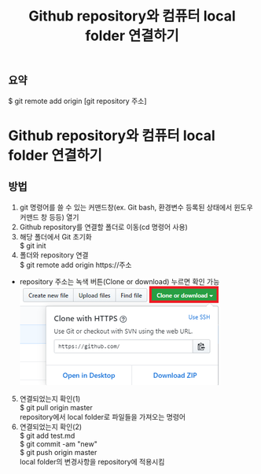 ﻿---
title: Github repository와 컴퓨터 local folder 연결하기
categories: programming
tags: Github, Git
---

## 요약<br/>
$ git remote add origin [git repository 주소]

<!-- more -->

# Github repository와 컴퓨터 local folder 연결하기

## 방법
1. git 명령어를 쓸 수 있는 커맨드창(ex. Git bash, 환경변수 등록된 상태에서 윈도우 커맨드 창 등등) 열기
2. Github repository를 연결할 폴더로 이동(cd 명령어 사용)
3. 해당 폴더에서 Git 초기화<br/>
$ git init
4. 폴더와 repository 연결<br/>
$ git remote add origin https://주소<br/>
- repository 주소는 녹색 버튼(Clone or download) 누르면 확인 가능<br/>
![checkrepoaddress](./2020-04-10-checkgitaddres.png)
5. 연결되었는지 확인(1)<br/>
$ git pull origin master<br/>
repository에서 local folder로 파일들을 가져오는 명령어
6. 연결되었는지 확인(2)<br/>
$ git add test.md<br/>
$ git commit -am "new" <br/>
$ git push origin master<br/>
local folder의 변경사항을 repository에 적용시킴

